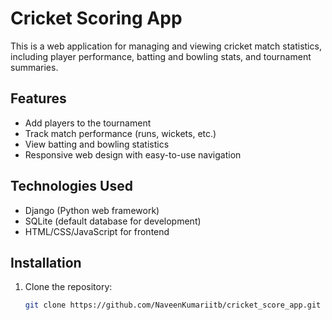 # Cricket Scoring App

This is a web application for managing and viewing cricket match statistics, including player performance, batting and bowling stats, and tournament summaries.

## Features
- Add players to the tournament
- Track match performance (runs, wickets, etc.)
- View batting and bowling statistics
- Responsive web design with easy-to-use navigation

## Technologies Used
- Django (Python web framework)
- SQLite (default database for development)
- HTML/CSS/JavaScript for frontend

## Installation
1. Clone the repository:
   ```bash
   git clone https://github.com/NaveenKumariitb/cricket_score_app.git
